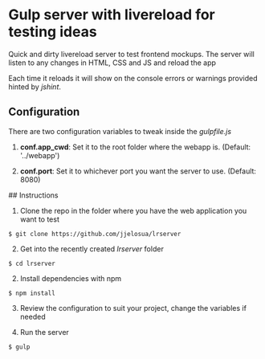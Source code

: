 # Gulp server with livereload for testing ideas

Quick and dirty livereload server to test frontend mockups. The server will listen to any changes in HTML, CSS and JS and reload the app

Each time it reloads it will show on the console errors or warnings provided hinted by _jshint_.

## Configuration

There are two configuration variables to tweak inside the _gulpfile.js_

1. **conf.app_cwd**: Set it to the root folder where the webapp is. (Default: '../webapp')

2. **conf.port**: Set it to whichever port you want the server to use. (Default: 8080)

## Instructions

1. Clone the repo in the folder where you have the web application you want to test

```
$ git clone https://github.com/jjelosua/lrserver
```

2. Get into the recently created _lrserver_ folder

```
$ cd lrserver
```

2. Install dependencies with npm

```
$ npm install
```

3. Review the configuration to suit your project, change the variables if needed

4. Run the server

```
$ gulp
```



    
